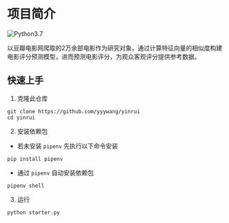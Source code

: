 # 项目简介
![Python3.7](https://img.shields.io/badge/python-3.7-green.svg?style=flat-square&logo=python&colorB=blue)

以豆瓣电影网爬取的2万余部电影作为研究对象，通过计算特征向量的相似度构建电影评分预测模型，进而预测电影评分，为观众客观评分提供参考数据。

## 快速上手
1. 克隆此仓库
```commandline
git clone https://github.com/yyywang/yinrui
cd yinrui
```
2. 安装依赖包
+ 若未安装 `pipenv` 先执行以下命令安装
```commandline
pip install pipenv
```
+ 通过 `pipenv` 自动安装依赖包
```commandline
pipenv shell
```
3. 运行
```commandline
python starter.py
```